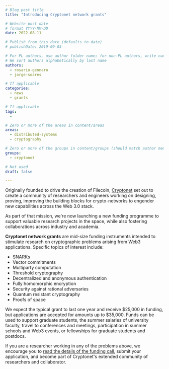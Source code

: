 ```yaml
---
# Blog post title
title: "Introducing Cryptonet network grants"

# Website post date
# format YYYY-MM-DD
date: 2022-08-11

# Publish from this date (defaults to date)
# publishDate: 2019-09-03

# For PL authors, use author folder name; for non-PL authors, write name as in paper within ""
# We sort authors alphabetically by last name
authors:
  - rosario-gennaro
  - jorge-soares

# If applicable
categories:
  - news
  - grants

# If applicable
tags:
  -

# Zero or more of the areas in content/areas
areas:
  - distributed-systems
  - cryptography

# Zero or more of the groups in content/groups (should match author membership)
groups:
  - cryptonet

# Not used
draft: false

---
```


Originally founded to drive the creation of Filecoin, [Cryptonet](https://cryptonet.org/) set out to create a community of researchers and engineers working on designing, proving, improving the building blocks for crypto-networks to engender new capabilities across the Web 3.0 stack.

As part of that mission, we're now launching a new funding programme to support valuable research projects in the space, while also fostering collaborations across industry and academia.

**Cryptonet network grants** are mid-size funding instruments intended to stimulate research on cryptographic problems arising from Web3 applications. Specific topics of interest include:
- SNARKs
- Vector commitments
- Multiparty computation
- Threshold cryptography
- Decentralized and anonymous authentication
- Fully homomorphic encryption
- Security against rational adversaries
- Quantum resistant cryptography
- Proofs of space

We expect the typical grant to last one year and receive $25,000 in funding, but applications are accepted for amounts up to $35,000. Funds can be used to support graduate students, the summer salaries of university faculty, travel to conferences and meetings, participation in summer schools and Web3 events, or fellowships for graduate students and postdocs.

If you are a researcher working in any of the problems above, we encourage you to [read the details of the funding call](https://github.com/protocol/research-grants/blob/master/RFPs/rfp-013-cryptonet-network-grants.md), submit your application, and become part of Cryptonet's extended community of researchers and collaborator.
